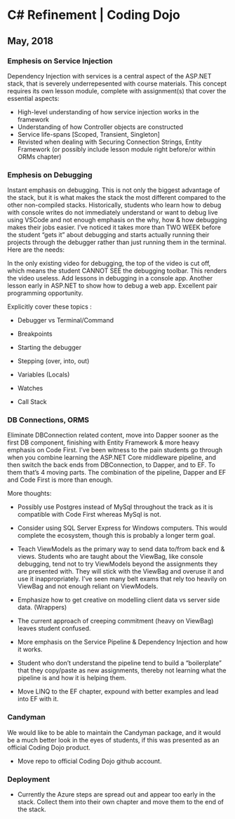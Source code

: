 # C# Refinement | Coding Dojo
## May, 2018

### Emphesis on Service Injection

Dependency Injection with services is a central aspect of the ASP.NET stack, that is severely underrepesented with course materials.  This concept requires its own lesson module, complete with assignment(s) that cover the essential aspects:

- High-level understanding of how service injection works in the framework
- Understanding of how Controller objects are constructed
- Service life-spans [Scoped, Transient, Singleton]
- Revisted when dealing with Securing Connection Strings, Entity Framework (or possibly include lesson module right before/or within ORMs chapter)

### Emphesis on Debugging

Instant emphasis on debugging. This is not only the biggest advantage of the stack, but it is what makes the stack the most different compared to the other non-compiled stacks. Historically, students who learn how to debug with console writes do not immediately understand or want to debug live using VSCode and not enough emphasis on the why, how & how debugging makes their jobs easier. I’ve noticed it takes more than TWO WEEK before the student “gets it” about debugging and starts actually running their projects through the debugger rather than just running them in the terminal. Here are the needs:

In the only existing video for debugging, the top of the video is cut off, which means the student CANNOT SEE the debugging toolbar. This renders the video useless. Add lessons in debugging in a console app. Another lesson early in ASP.NET to show how to debug a web app. Excellent pair programming opportunity.

Explicitly cover these topics :

- Debugger vs Terminal/Command
- Breakpoints

- Starting the debugger

- Stepping (over, into, out)

- Variables (Locals)

- Watches

- Call Stack

### DB Connections, ORMS

Eliminate DBConnection related content, move into Dapper sooner as the first DB component, finishing with Entity Framework & more heavy emphasis on Code First. I’ve been witness to the pain students go through when you combine learning the ASP.NET Core middleware pipeline, and then switch the back ends from DBConnection, to Dapper, and to EF. To them that’s 4 moving parts. The combination of the pipeline, Dapper and EF and Code First is more than enough. 

More thoughts: 

- Possibly use Postgres instead of MySql throughout the track as it is compatible with Code First whereas MySql is not.

- Consider using SQL Server Express for Windows computers. This would complete the ecosystem, though this is probably a longer term goal.

- Teach ViewModels as the primary way to send data to/from back end & views. Students who are taught about the ViewBag, like console debugging, tend not to try ViewModels beyond the assignments they are presented with. They will stick with the ViewBag and overuse it and use it inappropriately. I’ve seen many belt exams that rely too heavily on ViewBag and not enough reliant on ViewModels.
 
- Emphasize how to get creative on modelling client data vs server side data. (Wrappers)

- The current approach of creeping commitment (heavy on ViewBag) leaves student confused.

- More emphasis on the Service Pipeline & Dependency Injection and how it works.

- Student who don’t understand the pipeline tend to build a “boilerplate” that they copy/paste as new assignments, thereby not learning what the pipeline is and how it is helping them.

- Move LINQ to the EF chapter, expound with better examples and lead into EF with it.

### Candyman

We would like to be able to maintain the Candyman package, and it would be a much better look in the eyes of students, if this was presented as an official Coding Dojo product.

- Move repo to official Coding Dojo github account.

### Deployment

- Currently the Azure steps are spread out and appear too early in the stack. Collect them into their own chapter and move them to the end of the stack.



